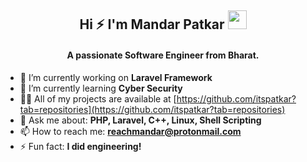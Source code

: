 <h2 align="center">Hi ⚡️ I'm Mandar Patkar <img src= "https://media.tenor.com/images/2adfe94e69139f3e22623b61d375a7a7/tenor.gif" width= "30" height= "30"></h>
<h4 align="center">A passionate Software Engineer from Bharat.</h4>


- 🔭 I’m currently working on **Laravel Framework**
- 🌱 I’m currently learning **Cyber Security**
- 👨‍💻 All of my projects are available at [https://github.com/itspatkar?tab=repositories](https://github.com/itspatkar?tab=repositories)
- 💬 Ask me about: **PHP, Laravel, C++, Linux, Shell Scripting**
- 📫 How to reach me: **reachmandar@protonmail.com**
- ⚡ Fun fact: **I did engineering!**
